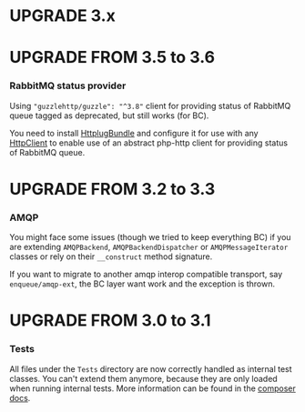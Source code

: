 UPGRADE 3.x
===========

UPGRADE FROM 3.5 to 3.6
=======================

### RabbitMQ status provider

Using `"guzzlehttp/guzzle": "^3.8"` client for providing status of RabbitMQ queue tagged as deprecated, but still works (for BC).

You need to install [HttplugBundle](http://docs.php-http.org/en/latest/integrations/symfony-bundle.html#installation)
and configure it for use with any [HttpClient](https://packagist.org/providers/php-http/client-implementation) 
to enable use of an abstract php-http client for providing status of RabbitMQ queue.

UPGRADE FROM 3.2 to 3.3
=======================

### AMQP

You might face some issues (though we tried to keep everything BC) if you are extending `AMQPBackend`, `AMQPBackendDispatcher` or `AMQPMessageIterator` classes 
or rely on their `__construct` method signature.

If you want to migrate to another amqp interop compatible transport, say `enqueue/amqp-ext`, the BC layer want work and the exception is thrown.

UPGRADE FROM 3.0 to 3.1
=======================

### Tests

All files under the ``Tests`` directory are now correctly handled as internal test classes. 
You can't extend them anymore, because they are only loaded when running internal tests. 
More information can be found in the [composer docs](https://getcomposer.org/doc/04-schema.md#autoload-dev).
